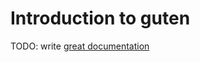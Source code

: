 # Introduction to guten

TODO: write [great documentation](http://jacobian.org/writing/what-to-write/)
